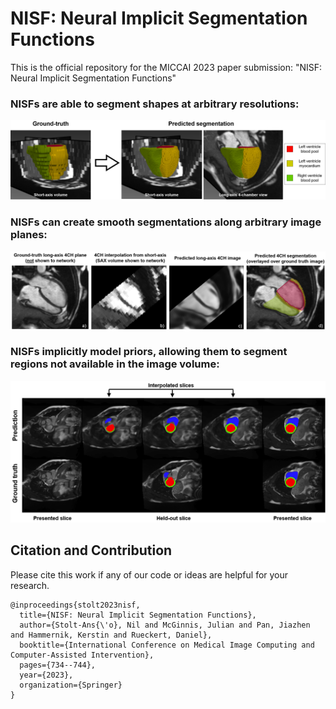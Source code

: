 # NISF: Neural Implicit Segmentation Functions

This is the official repository for the MICCAI 2023 paper submission: "NISF: Neural Implicit Segmentation Functions"


### NISFs are able to segment shapes at arbitrary resolutions:

![Alt text](images/Interpolation_diagram.png?raw=true "Arbitrary segmentation resolution")


### NISFs can create smooth segmentations along arbitrary image planes:

![Alt text](images/4CH_segmentation.png?raw=true "Arbitrary plane segmentation")


### NISFs implicitly model priors, allowing them to segment regions not available in the image volume:

![Alt text](images/SAX_predictions_z_holdout.png?raw=true "Segmentation of regions not available in image volume")


## Citation and Contribution

Please cite this work if any of our code or ideas are helpful for your research.

```
@inproceedings{stolt2023nisf,
  title={NISF: Neural Implicit Segmentation Functions},
  author={Stolt-Ans{\'o}, Nil and McGinnis, Julian and Pan, Jiazhen and Hammernik, Kerstin and Rueckert, Daniel},
  booktitle={International Conference on Medical Image Computing and Computer-Assisted Intervention},
  pages={734--744},
  year={2023},
  organization={Springer}
}
```
